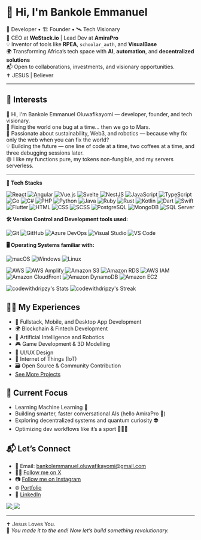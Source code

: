# 👋 Hi, I'm Bankole Emmanuel

🧠 Developer • 🏗️ Founder • 🛰️ Tech Visionary  
🚀 CEO at **WeStack.io** | Lead Dev at **AmiraPro**  
💡 Inventor of tools like **RPEA**, `schoolar_auth`, and **VisualBase**  
🌍 Transforming Africa’s tech space with **AI**, **automation**, and **decentralized solutions**  
📬 Open to collaborations, investments, and visionary opportunities.  
✝️ JESUS | Believer

---

## 🤖 Interests

👋 Hi, I'm Bankole Emmanuel Oluwafikayomi — developer, founder, and tech visionary.  
🚀 Fixing the world one bug at a time... then we go to Mars.  
🌱 Passionate about sustainability, Web3, and robotics — because why fix only the web when you can fix the world?  
💡 Building the future — one line of code at a time, two coffees at a time, and three debugging sessions later.  
😄 I like my functions pure, my tokens non-fungible, and my servers serverless.  

---

**🧰 Tech Stacks**
<p>
  <!-- Core Web & Frameworks -->
<img alt="React" src="https://img.shields.io/badge/React-61DAFB?logo=react&logoColor=white&style=flat" />
<img alt="Angular" src="https://img.shields.io/badge/Angular-DD0031?logo=angular&logoColor=white&style=flat" />
<img alt="Vue.js" src="https://img.shields.io/badge/Vue.js-4FC08D?logo=vue.js&logoColor=white&style=flat" />
<img alt="Svelte" src="https://img.shields.io/badge/Svelte-FF3E00?logo=svelte&logoColor=white&style=flat" />
<img alt="NestJS" src="https://img.shields.io/badge/NestJS-E0234E?logo=nestjs&logoColor=white&style=flat" />

<!-- Languages -->
<img alt="JavaScript" src="https://img.shields.io/badge/JavaScript-F7DF1E?logo=javascript&logoColor=white&style=flat" />
<img alt="TypeScript" src="https://img.shields.io/badge/TypeScript-3178C6?logo=typescript&logoColor=white&style=flat" />
<img alt="Go" src="https://img.shields.io/badge/Go-00ADD8?logo=go&logoColor=white&style=flat" />
<img alt="C#" src="https://img.shields.io/badge/C%23-239120?logo=c-sharp&logoColor=white&style=flat" />
<img alt="PHP" src="https://img.shields.io/badge/PHP-777BB4?logo=php&logoColor=white&style=flat" />
<img alt="Python" src="https://img.shields.io/badge/Python-3776AB?logo=python&logoColor=white&style=flat" />
<img alt="Java" src="https://img.shields.io/badge/Java-007396?logo=java&logoColor=white&style=flat" />
<img alt="Ruby" src="https://img.shields.io/badge/Ruby-CC342D?logo=ruby&logoColor=white&style=flat" />
<img alt="Rust" src="https://img.shields.io/badge/Rust-000000?logo=rust&logoColor=white&style=flat" />
<img alt="Kotlin" src="https://img.shields.io/badge/Kotlin-0095D5?logo=kotlin&logoColor=white&style=flat" />
<img alt="Dart" src="https://img.shields.io/badge/Dart-0175C2?logo=dart&logoColor=white&style=flat" />
<img alt="Swift" src="https://img.shields.io/badge/Swift-FA7343?logo=swift&logoColor=white&style=flat" />

<!-- Mobile -->
<img alt="Flutter" src="https://img.shields.io/badge/Flutter-02569B?logo=flutter&logoColor=white&style=flat" />

<!-- Web Tech -->
<img alt="HTML" src="https://img.shields.io/badge/HTML-E34F26?logo=html5&logoColor=white&style=flat" />
<img alt="CSS" src="https://img.shields.io/badge/CSS-1572B6?logo=css3&logoColor=white&style=flat" />
<img alt="SCSS" src="https://img.shields.io/badge/SCSS-CC6699?logo=sass&logoColor=white&style=flat" />

<!-- Databases -->
<img alt="PostgreSQL" src="https://img.shields.io/badge/PostgreSQL-336791?logo=postgresql&logoColor=white&style=flat" />
<img alt="MongoDB" src="https://img.shields.io/badge/MongoDB-47A248?logo=mongodb&logoColor=white&style=flat" />
<img alt="SQL Server" src="https://img.shields.io/badge/SQL%20Server-CC2927?logo=microsoftsqlserver&logoColor=white&style=flat" />

</p>

**🛠️ Version Control and Development tools used:**
<p>
  <img alt="Git" src="https://img.shields.io/badge/Git-F05032?logo=git&logoColor=white&style=flat" />
  <img alt="GitHub" src="https://img.shields.io/badge/GitHub-181717?logo=github&logoColor=white&style=flat" />
  <img alt="Azure DevOps" src="https://img.shields.io/badge/Azure%20DevOps-0078D7?logo=azuredevops&logoColor=white&style=flat" />
  <img alt="Visual Studio" src="https://img.shields.io/badge/Visual%20Studio-5C2D91?logo=visualstudio&logoColor=white&style=flat" />
  <img alt="VS Code" src="https://img.shields.io/badge/Visual%20Studio%20Code-007ACC?logo=visualstudiocode&logoColor=white&style=flat" />
</p>

**🖥️ Operating Systems familiar with:**
<p>
  <img alt="macOS" src="https://img.shields.io/badge/MacOS-000000?logo=macos&logoColor=white&style=flat" />
  <img alt="Windows" src="https://img.shields.io/badge/Windows-0078D6?logo=windows&logoColor=white&style=flat" />
  <img alt="Linux" src="https://img.shields.io/badge/Linux-FCC624?logo=linux&logoColor=black&style=flat" />
</p>

<!--<div align="center" style="display: flex; flex-wrap: wrap; justify-content: center; gap: 20px;">
  <img src="https://raw.githubusercontent.com/gilbarbara/logos/master/logos/c-sharp.svg" alt="C#" width="35"/>
  <img src="https://raw.githubusercontent.com/gilbarbara/logos/master/logos/dotnet.svg" alt="DotNet" width="35"/>
  <img src="https://raw.githubusercontent.com/gilbarbara/logos/master/logos/flutter.svg" alt="Flutter" width="30"/>
  <img src="https://raw.githubusercontent.com/gilbarbara/logos/master/logos/database-labs.svg" alt="DB Labs" width="35"/>
  <img src="https://raw.githubusercontent.com/gilbarbara/logos/master/logos/mysql.svg" alt="MySQL" width="35"/>
  <img src="https://raw.githubusercontent.com/gilbarbara/logos/master/logos/android-icon.svg" alt="Android" width="35"/>
  <img src="https://raw.githubusercontent.com/gilbarbara/logos/master/logos/java.svg" alt="Java" width="30"/>
  <img src="https://raw.githubusercontent.com/gilbarbara/logos/master/logos/apple-app-store.svg" alt="App Store" width="35"/>
  <img src="https://raw.githubusercontent.com/gilbarbara/logos/master/logos/css-3.svg" alt="CSS" width="30"/>
  <img src="https://raw.githubusercontent.com/gilbarbara/logos/master/logos/php.svg" alt="PHP" width="35"/>
  <img src="https://raw.githubusercontent.com/gilbarbara/logos/master/logos/javascript.svg" alt="JavaScript" width="35"/>
  <img src="https://raw.githubusercontent.com/gilbarbara/logos/master/logos/json.svg" alt="JSON" width="35"/>
  <img src="https://raw.githubusercontent.com/gilbarbara/logos/master/logos/unity.svg" alt="Unity" width="35"/>
  <img src="https://raw.githubusercontent.com/gilbarbara/logos/master/logos/firebase.svg" alt="Firebase" width="25"/>
  <img src="https://raw.githubusercontent.com/gilbarbara/logos/master/logos/arduino.svg" alt="Arduino" width="35"/>
  <img src="https://raw.githubusercontent.com/gilbarbara/logos/master/logos/figma.svg" alt="Figma" width="25"/>
</div> -->

<!-- <table>
  <tr>
    <td><img width="35" src="https://raw.githubusercontent.com/gilbarbara/logos/master/logos/c-sharp.svg" alt="C#"/></td>
    <td><img width="35" src="https://raw.githubusercontent.com/gilbarbara/logos/master/logos/dotnet.svg" alt="Dot Net"/></td>
    <td><img width="27" src="https://raw.githubusercontent.com/gilbarbara/logos/master/logos/flutter.svg"/></td>
    <td><img width="35" src="https://raw.githubusercontent.com/gilbarbara/logos/master/logos/database-labs.svg"/></td>
  </tr>
  <tr>
    <td><img width="35" src="https://raw.githubusercontent.com/gilbarbara/logos/master/logos/mysql.svg"/></td>
    <td><img width="35" src="https://raw.githubusercontent.com/gilbarbara/logos/master/logos/android-icon.svg"/></td>
    <td><img width="30" src="https://raw.githubusercontent.com/gilbarbara/logos/master/logos/java.svg"/></td>
    <td><img width="35" src="https://raw.githubusercontent.com/gilbarbara/logos/master/logos/apple-app-store.svg"/></td>
  </tr>
  <tr>
    <td><img width="30" src="https://raw.githubusercontent.com/gilbarbara/logos/master/logos/css-3.svg"/></td>
    <td><img width="35" src="https://raw.githubusercontent.com/gilbarbara/logos/master/logos/php.svg"/></td>
    <td><img width="35" src="https://raw.githubusercontent.com/gilbarbara/logos/master/logos/javascript.svg"/></td>
    <td><img width="35" src="https://raw.githubusercontent.com/gilbarbara/logos/master/logos/json.svg"/></td>
  </tr>
  <tr>
    <td><img width="35" src="https://raw.githubusercontent.com/gilbarbara/logos/master/logos/unity.svg"/></td>
    <td><img width="25" src="https://raw.githubusercontent.com/gilbarbara/logos/master/logos/firebase.svg"/></td>
    <td><img width="35" src="https://raw.githubusercontent.com/gilbarbara/logos/master/logos/arduino.svg"/></td>
    <td><img width="25" src="https://raw.githubusercontent.com/gilbarbara/logos/master/logos/figma.svg"/></td>
  </tr>
</table> -->

<div align="left">
  <img alt="AWS" src="https://img.shields.io/badge/AWS-232F3E?logo=amazonaws&logoColor=white&style=flat" />
  <img alt="AWS Amplify" src="https://img.shields.io/badge/AWS%20Amplify-FF9900?logo=awsamplify&logoColor=white&style=flat" />
  <img alt="Amazon S3" src="https://img.shields.io/badge/Amazon%20S3-569A31?logo=amazons3&logoColor=white&style=flat" />
  <img alt="Amazon RDS" src="https://img.shields.io/badge/Amazon%20RDS-527FFF?logo=amazonrds&logoColor=white&style=flat" />
  <img alt="AWS IAM" src="https://img.shields.io/badge/AWS%20IAM-FF9900?logo=amazonaws&logoColor=white&style=flat" />
  <img alt="Amazon CloudFront" src="https://img.shields.io/badge/CloudFront-146EB4?logo=amazonaws&logoColor=white&style=flat" />
  <img alt="Amazon DynamoDB" src="https://img.shields.io/badge/DynamoDB-4053D6?logo=amazondynamodb&logoColor=white&style=flat" />
  <img alt="Amazon EC2" src="https://img.shields.io/badge/EC2-FF9900?logo=amazonec2&logoColor=white&style=flat" />
</div>


![codewithdripzy's Stats](https://github-readme-stats.vercel.app/api?username=codewithdripzy&theme=tokyonight&show_icons=true&hide_border=true&count_private=true)
![codewithdripzy's Streak](https://github-readme-streak-stats.herokuapp.com/?user=codewithdripzy&theme=tokyonight&hide_border=true)


## 🧑‍💻 My Experiences 

- 📱 Fullstack, Mobile, and Desktop App Development
- 🌍 Blockchain & Fintech Development
- 🦾 Artificial Intelligence and Robotics
- 🎮 Game Development & 3D Modelling
- 🎨 UI/UX Design
- 🛜 Internet of Things (IoT)
- 🗃️ Open Source & Community Contribution
- [See More Projects](http://codewithdripzy.github.io/portfolio)


## 🔭 Current Focus

- Learning Machine Learning 🤖  
- Building smarter, faster conversational AIs (hello AmiraPro 👋)  
- Exploring decentralized systems and quantum curiosity 👽  
- Optimizing dev workflows like it’s a sport 🏃‍♂️💨  

## 📬 Let’s Connect

- 📧 Email: bankolemmanuel.oluwafikayomi@gmail.com  
- 👨‍💻 [Follow me on X](https://x.com/thecodeguyy)
- 📷 [Follow me on Instagram](https://instagram.com/thecodeguyy)
- 🌐 [Portfolio](http://codewithdripzy.github.io/portfolio)
- 💼 [LinkedIn](https://www.linkedin.com/in/emmanuel-bankole-746258235/)  

<p>
  <a href="https://github.com/codewithdripzy">
    <img src="https://komarev.com/ghpvc/?username=codewithdripzy&color=blue&label=Profile+Views" />
  </a>
  <a href="https://github.com/codewithdripzy?tab=followers">
    <img src="https://img.shields.io/github/followers/codewithdripzy?label=follow&style=social" />
  </a>
</p>

---
✝️ Jesus Loves You.  
🎉 _You made it to the end! Now let’s build something revolutionary._

<!---
codewithdripzy/codewithdripzy is a ✨ special ✨ repository because its `README.md` appears on your GitHub profile.
--->
